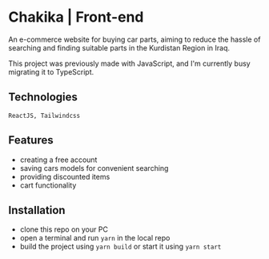 # Chakika | Front-end


An e-commerce website for buying car parts, aiming to reduce the hassle of searching and finding suitable parts in the Kurdistan Region in Iraq.


This project was previously made with JavaScript, and I'm currently busy migrating it to TypeScript.

## Technologies

`ReactJS, Tailwindcss`

## Features

- creating a free account
- saving cars models for convenient searching
- providing discounted items
- cart functionality

## Installation

- clone this repo on your PC
- open a terminal and run `yarn` in the local repo
- build the project using `yarn build` or start it using `yarn start` 
